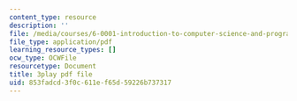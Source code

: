 ```yaml
---
content_type: resource
description: ''
file: /media/courses/6-0001-introduction-to-computer-science-and-programming-in-python-fall-2016/853fadcd3f0c611ef65d59226b737317_mrvBnZIEsZY.pdf
file_type: application/pdf
learning_resource_types: []
ocw_type: OCWFile
resourcetype: Document
title: 3play pdf file
uid: 853fadcd-3f0c-611e-f65d-59226b737317
---
```

